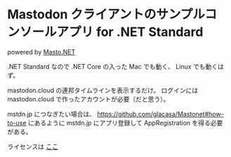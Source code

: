 # Mastodon クライアントのサンプルコンソールアプリ for .NET Standard

powered by [Masto.NET](https://github.com/glacasa/Mastonet)

.NET Standard なので .NET Core の入った Mac でも動く、 Linux でも動くはず。

mastodon.cloud の連邦タイムラインを表示するだけ。
ログインには mastodon.cloud で作ったアカウントが必要（だと思う）。

mstdn.jp につなぎたい場合は、 https://github.com/glacasa/Mastonet#how-to-use にあるように mstdn.jp にアプリ登録して AppRegistration を得る必要がある。

ライセンスは [ここ](LICENSE)
